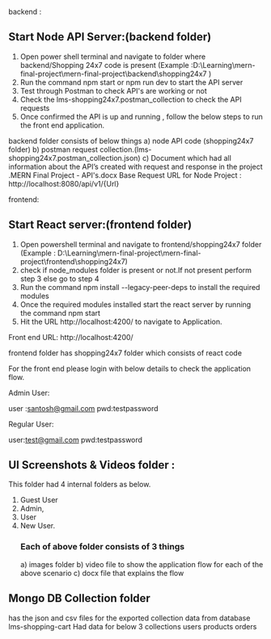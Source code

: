 backend :

## Start Node API Server:(backend folder)

1. Open power shell terminal and navigate to folder where backend/Shopping 24x7 code is present
   (Example :D:\Learning\mern-final-project\mern-final-project\backend\shopping24x7 )
2. Run the command npm start or npm run dev to start the API server
3. Test through Postman to check API's are working or not
4. Check the lms-shopping24x7.postman_collection to check the API requests
5. Once confirmed the API is up and running , follow the below steps to run the front end application.

backend folder consists of below things
a) node API code (shopping24x7 folder)
b) postman request collection.(lms-shopping24x7.postman_collection.json)
c) Document which had all information about the API’s created with request and response in the project .MERN Final Project - API's.docx
Base Request URL for Node Project : http://localhost:8080/api/v1/{Url}

frontend:

## Start React server:(frontend folder)

1. Open powershell terminal and navigate to frontend/shopping24x7 folder
   (Example : D:\Learning\mern-final-project\mern-final-project\frontend\shopping24x7)
2. check if node_modules folder is present or not.If not present perform step 3 else go to step 4
3. Run the command npm install --legacy-peer-deps to install the required modules
4. Once the required modules installed start the react server by running the command
   npm start
5. Hit the URL http://localhost:4200/ to navigate to Application.

Front end URL: http://localhost:4200/

frontend folder has shopping24x7 folder which consists of react code

For the front end please login with below details to check the application flow.

Admin User:

user :santosh@gmail.com
pwd:testpassword

Regular User:

user:test@gmail.com
pwd:testpassword

## UI Screenshots & Videos folder :

This folder had 4 internal folders as below.

1. Guest User
2. Admin,
3. User
4. New User.
   ### Each of above folder consists of 3 things
   a) images folder
   b) video file to show the application flow for each of the above scenario
   c) docx file that explains the flow

## Mongo DB Collection folder
has the json and csv files for the exported collection data from database lms-shopping-cart
Had data for below 3 collections
users
products
orders
